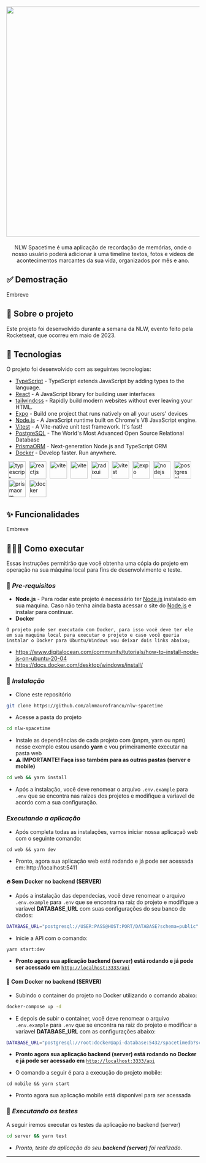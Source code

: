 <h1 align="center"><img src="https://github.com/GabriellMatias/SpaceTime-Web-Application/assets/80908772/0dded748-c985-4559-bd5e-41825a606ff5" width="600px" /></h1>

<p align="center">
NLW Spacetime é uma aplicação de recordação de memórias, onde o nosso usuário poderá adicionar à uma timeline textos, fotos e vídeos de acontecimentos marcantes da sua vida, organizados por mês e ano.
</p>

## ✅ Demostração

Embreve

## 🎉 Sobre o projeto
Este projeto foi desenvolvido durante a semana da NLW, evento feito pela Rocketseat, que ocorreu em maio de 2023.

## 🚀 Tecnologias
O projeto foi desenvolvido com as seguintes tecnologias:

* [TypeScript](https://typescriptlang.org) - TypeScript extends JavaScript by adding types to the language.
* [React](https://reactjs.org/) - A JavaScript library for building user interfaces
* [tailwindcss](https://tailwindcss.com/) - Rapidly build modern websites without ever leaving your HTML.
* [Expo](https://expo.dev/) - Build one project that runs natively on all your users' devices
* [Node.js](https://nodejs.org/en/) - A JavaScript runtime built on Chrome's V8 JavaScript engine.
* [Vitest](https://vitest.dev/) - A Vite-native unit test framework. It's fast!
* [PostgreSQL](https://www.postgresql.org/) - The World's Most Advanced Open Source Relational Database
* [PrismaORM](https://www.prisma.io/) - Next-generation Node.js and TypeScript ORM
* [Docker](https://www.docker.com/) - Develop faster. Run anywhere.

<p>
<img src="https://cdn.svgporn.com/logos/typescript-icon.svg" alt="typescript" width="45" height="45" style="margin-left: 5px;"/>
<img src="https://cdn.svgporn.com/logos/react.svg" alt="reactjs" width="45" height="45" style="margin-left: 5px;"/>
<img src="https://cdn.svgporn.com/logos/nextjs.svg" alt="vite" width="45" height="45" style="margin-left: 5px;"/>
<img src="https://cdn.svgporn.com/logos/tailwindcss-icon.svg" alt="vite" width="45" height="45" style="margin-left: 5px;"/>
<img src="https://avatars.githubusercontent.com/u/75042455?s=280&v=4" alt="radixui" width="45" height="45" style="margin-left: 5px;"/>
<img src="https://cdn.svgporn.com/logos/vitest.svg" alt="vitest" width="45" height="45" style="margin-left: 5px;"/>
<img src="https://cdn.svgporn.com/logos/expo-icon.svg" alt="expo" width="45" height="45" style="margin-left: 5px;"/>
<img src="https://cdn.svgporn.com/logos/nodejs-icon.svg" alt="nodejs" width="45" height="45" style="margin-left: 5px;"/>
<img src="https://cdn.svgporn.com/logos/postgresql.svg" alt="postgresql" width="45" height="45" style="margin-left: 5px;"/>
<img src="https://cdn.svgporn.com/logos/prisma.svg" alt="prismaorm" width="45" height="45" style="margin-left: 5px;"/>
<img src="https://cdn.svgporn.com/logos/docker-icon.svg" alt="docker" width="45" height="45" style="margin-left: 5px;"/>

## ✨ Funcionalidades

Embreve

## 👨🏼‍💻 Como executar
Essas instruções permitirão que você obtenha uma cópia do projeto em operação na sua máquina local para fins de desenvolvimento e teste.

### 📃 *Pre-requisitos*
- **Node.js** - Para rodar este projeto é necessário ter [Node.js](https://nodejs.org/) instalado em sua maquina. Caso não tenha ainda basta acessar o site do [Node.js](https://nodejs.org/) e instalar para continuar.
- **Docker**
```
O projeto pode ser executado com Docker, para isso você deve ter ele em sua maquina local para executar o projeto e caso você queria instalar o Docker para Ubuntu/Windows vou deixar dois links abaixo;
```
- https://www.digitalocean.com/community/tutorials/how-to-install-node-js-on-ubuntu-20-04
- https://docs.docker.com/desktop/windows/install/

### 🔧 *Instalação*
- Clone este repositório
```bash
git clone https://github.com/alnmaurofranco/nlw-spacetime
```
- Acesse a pasta do projeto
```bash
cd nlw-spacetime
```
- Instale as dependências de cada projeto com (pnpm, yarn ou npm) nesse exemplo estou usando **yarn** e vou primeiramente executar na pasta web
- **⚠ IMPORTANTE! Faça isso também para as outras pastas (server e mobile)**
```bash
cd web && yarn install
```
- Após a instalação, você deve renomear o arquivo `.env.example` para `.env` que se encontra nas raizes dos projetos e modifique a variavel de acordo com a sua configuração.

### *Executando a aplicação*
- Após completa todas as instalações, vamos iniciar nossa aplicaçaõ web com o seguinte comando:
```
cd web && yarn dev
```
- Pronto, agora sua aplicação web está rodando e já pode ser acessada em: http://localhost:5411

#### **🔥 Sem Docker no backend (SERVER)**
- Após a instalação das dependecias, você deve renomear o arquivo `.env.example` para `.env` que se encontra na raiz do projeto e modifique a variavel **DATABASE_URL** com suas configurações do seu banco de dados:
```bash
DATABASE_URL="postgresql://USER:PASS@HOST:PORT/DATABASE?schema=public"
```
- Inicie a API com o comando:
```bash
yarn start:dev
```
- **Pronto agora sua aplicação backend (server) está rodando e já pode ser acessado em** [`http://localhost:3333/api`](http://localhost:3333/api)

#### **🐳 Com Docker no backend (SERVER)**
- Subindo o container do projeto no Docker utilizando o comando abaixo:
```bash
docker-compose up -d
```
- E depois de subir o container, você deve renomear o arquivo `.env.example` para `.env` que se encontra na raiz do projeto e modificar a variavel **DATABASE_URL** com as configurações abaixo:
```bash
DATABASE_URL="postgresql://root:docker@api-database:5432/spacetimedb?schema=public"
```
- **Pronto agora sua aplicação backend (server) está rodando no Docker e já pode ser acessado em** [`http://localhost:3333/api`](http://localhost:3333/api)

- O comando a seguir é para a execução do projeto mobile:
```
cd mobile && yarn start
```
- Pronto agora sua aplicação mobile está disponível para ser acessada

### 🧪 *Executando os testes*
A seguir iremos executar os testes da aplicação no backend (server)
```bash
cd server && yarn test
```
- *Pronto, teste da aplicação do seu **backend (server)** foi realizado.*

---
